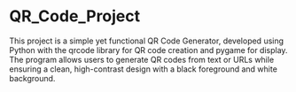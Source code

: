 # QR_Code_Project
This project is a simple yet functional QR Code Generator, developed using Python with the qrcode library for QR code creation and pygame for display. The program allows users to generate QR codes from text or URLs while ensuring a clean, high-contrast design with a black foreground and white background.
